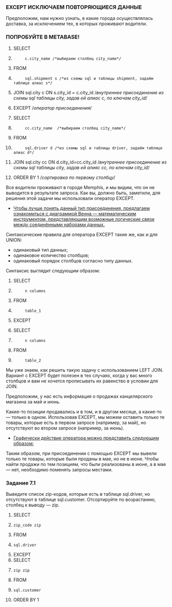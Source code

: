### EXCEPT ИСКЛЮЧАЕМ ПОВТОРЯЮЩИЕСЯ ДАННЫЕ

Предположим, нам нужно узнать, в какие города осуществлялась доставка, за исключением тех, в которых проживают водители.

### ПОПРОБУЙТЕ В METABASE!

1. SELECT
2.          c.city_name /*выбираем столбец city_name*/
3. FROM
4.          sql.shipment s /*из схемы sql и таблицы shipment, задаём таблице алиас s*/
5. JOIN sql.city c ON s.city_id = c.city_id /*внутреннее присоединение из схемы sql таблицы city, задав ей алиас c, по ключам city_id*/

6. EXCEPT /*оператор присоединения*/

7. SELECT
8.          cc.city_name  /*выбираем столбец city_name*/
9. FROM
10.          sql.driver d /*из схемы sql и таблицы driver, задаём таблице алиас d*/
11. JOIN sql.city cc ON d.city_id=cc.city_id /*внутреннее присоединение из схемы sql таблицы city, задав ей алияс cc, по ключам city_id*/
12. ORDER BY 1 /*сортировка по первому столбцу*/

Все водители проживают в городе Memphis, и мы видим, что он не выводится в результате запроса.
Как вы, должно быть, заметили, для решения этой задачи мы использовали оператор EXCEPT.

* [Чтобы лучше понять данный тип присоединения, предлагаем ознакомиться с диаграммой Венна — математическим инструментом, представляющим возможные логические связи между соединёнными наборами данных.](https://drive.google.com/file/d/1DEFuhx9KtV3GHYii5H3wJeLxWAuqpvi4/view?usp=sharing)

Синтаксические правила для оператора EXCEPT такие же, как и для UNION:

- одинаковый тип данных;
- одинаковое количество столбцов;
- одинаковый порядок столбцов согласно типу данных.

Синтаксис выглядит следующим образом:

1. SELECT 
2.          n columns
3. FROM 
4.          table_1

5. EXCEPT

6. SELECT 
7.          n columns
8. FROM 
9.          table_2

Мы уже знаем, как решить такую задачу с использованием LEFT JOIN. Вариант с EXCEPT будет полезен в тех случаях, когда у вас много столбцов и вам не хочется прописывать их равенство в условии для JOIN.

Предположим, у нас есть информация о продажах канцелярского магазина за май и июнь.

Какие-то позиции продавались и в том, и в другом месяце, а какие-то — только в одном. Использовав EXCEPT, мы можем оставить только те товары, которые есть в первом запросе (например, за май), но отсутствуют во втором запросе (например, за июнь).

* [Графически действие оператора можно представить следующим образом:](https://drive.google.com/file/d/1Ozv1TZQTlp7ILbaJvPZi8yOU5wBDvmXr/view?usp=sharing)

Таким образом, при присоединении с помощью EXCEPT мы вывели только те товары, которые были проданы в мае, но не в июне. Чтобы найти продажи по тем позициям, что были реализованы в июне, а в мае — нет, необходимо поменять запросы местами.

### Задание 7.1

Выведите список zip-кодов, которые есть в таблице sql.driver, но отсутствуют в таблице sql.customer. Отсортируйте по возрастанию, столбец к выводу — zip.

1. SELECT 
2.     zip_code zip
3. FROM 
4.     sql.driver
5. EXCEPT 
6. SELECT 
7.     zip zip
8. FROM 
9.     sql.customer
10. ORDER BY 1 